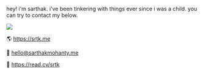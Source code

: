 hey! i'm sarthak. i've been tinkering with things ever since i was a child. you can try to contact my below.

![](https://komarev.com/ghpvc/?username=sarthaktexas&color=blueviolet)

🌎 https://srtk.me

📨 [hello@sarthakmohanty.me](mailto:hello@sarthakmohanty.me)

💼 https://read.cv/srtk

